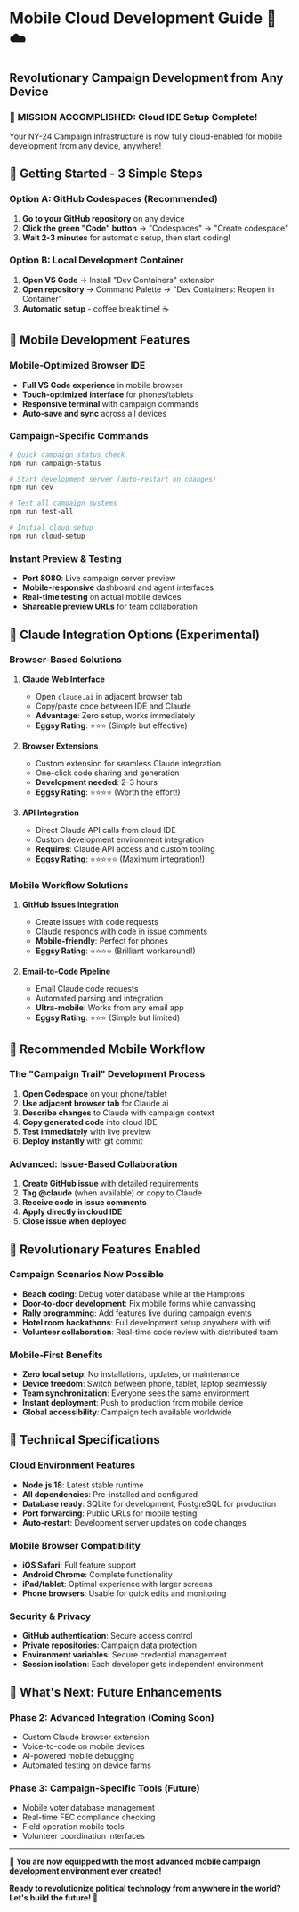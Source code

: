 # Mobile Cloud Development Guide 📱☁️
## Revolutionary Campaign Development from Any Device

### 🎯 **MISSION ACCOMPLISHED**: Cloud IDE Setup Complete!

Your NY-24 Campaign Infrastructure is now fully cloud-enabled for mobile development from any device, anywhere!

## 🚀 **Getting Started - 3 Simple Steps**

### **Option A: GitHub Codespaces (Recommended)**
1. **Go to your GitHub repository** on any device
2. **Click the green "Code" button** → "Codespaces" → "Create codespace"
3. **Wait 2-3 minutes** for automatic setup, then start coding!

### **Option B: Local Development Container**
1. **Open VS Code** → Install "Dev Containers" extension
2. **Open repository** → Command Palette → "Dev Containers: Reopen in Container"
3. **Automatic setup** - coffee break time! ☕

## 📱 **Mobile Development Features**

### **Mobile-Optimized Browser IDE**
- **Full VS Code experience** in mobile browser
- **Touch-optimized interface** for phones/tablets
- **Responsive terminal** with campaign commands
- **Auto-save and sync** across all devices

### **Campaign-Specific Commands**
```bash
# Quick campaign status check
npm run campaign-status

# Start development server (auto-restart on changes)
npm run dev

# Test all campaign systems
npm run test-all

# Initial cloud setup
npm run cloud-setup
```

### **Instant Preview & Testing**
- **Port 8080**: Live campaign server preview
- **Mobile-responsive** dashboard and agent interfaces
- **Real-time testing** on actual mobile devices
- **Shareable preview URLs** for team collaboration

## 🔬 **Claude Integration Options (Experimental)**

### **Browser-Based Solutions**
1. **Claude Web Interface** 
   - Open `claude.ai` in adjacent browser tab
   - Copy/paste code between IDE and Claude
   - **Advantage**: Zero setup, works immediately
   - **Eggsy Rating**: ⭐⭐⭐ (Simple but effective)

2. **Browser Extensions** 
   - Custom extension for seamless Claude integration
   - One-click code sharing and generation
   - **Development needed**: 2-3 hours
   - **Eggsy Rating**: ⭐⭐⭐⭐ (Worth the effort!)

3. **API Integration**
   - Direct Claude API calls from cloud IDE
   - Custom development environment integration
   - **Requires**: Claude API access and custom tooling
   - **Eggsy Rating**: ⭐⭐⭐⭐⭐ (Maximum integration!)

### **Mobile Workflow Solutions**
1. **GitHub Issues Integration**
   - Create issues with code requests
   - Claude responds with code in issue comments
   - **Mobile-friendly**: Perfect for phones
   - **Eggsy Rating**: ⭐⭐⭐⭐ (Brilliant workaround!)

2. **Email-to-Code Pipeline**
   - Email Claude code requests
   - Automated parsing and integration
   - **Ultra-mobile**: Works from any email app
   - **Eggsy Rating**: ⭐⭐⭐ (Simple but limited)

## 🎯 **Recommended Mobile Workflow**

### **The "Campaign Trail" Development Process**
1. **Open Codespace** on your phone/tablet
2. **Use adjacent browser tab** for Claude.ai
3. **Describe changes** to Claude with campaign context
4. **Copy generated code** into cloud IDE
5. **Test immediately** with live preview
6. **Deploy instantly** with git commit

### **Advanced: Issue-Based Collaboration**
1. **Create GitHub issue** with detailed requirements
2. **Tag @claude** (when available) or copy to Claude
3. **Receive code in issue comments**
4. **Apply directly in cloud IDE**
5. **Close issue when deployed**

## 🌟 **Revolutionary Features Enabled**

### **Campaign Scenarios Now Possible**
- **Beach coding**: Debug voter database while at the Hamptons
- **Door-to-door development**: Fix mobile forms while canvassing  
- **Rally programming**: Add features live during campaign events
- **Hotel room hackathons**: Full development setup anywhere with wifi
- **Volunteer collaboration**: Real-time code review with distributed team

### **Mobile-First Benefits**
- **Zero local setup**: No installations, updates, or maintenance
- **Device freedom**: Switch between phone, tablet, laptop seamlessly
- **Team synchronization**: Everyone sees the same environment
- **Instant deployment**: Push to production from mobile device
- **Global accessibility**: Campaign tech available worldwide

## 🔧 **Technical Specifications**

### **Cloud Environment Features**
- **Node.js 18**: Latest stable runtime
- **All dependencies**: Pre-installed and configured
- **Database ready**: SQLite for development, PostgreSQL for production
- **Port forwarding**: Public URLs for mobile testing
- **Auto-restart**: Development server updates on code changes

### **Mobile Browser Compatibility**
- **iOS Safari**: Full feature support
- **Android Chrome**: Complete functionality  
- **iPad/tablet**: Optimal experience with larger screens
- **Phone browsers**: Usable for quick edits and monitoring

### **Security & Privacy**
- **GitHub authentication**: Secure access control
- **Private repositories**: Campaign data protection
- **Environment variables**: Secure credential management
- **Session isolation**: Each developer gets independent environment

## 🎪 **What's Next: Future Enhancements**

### **Phase 2: Advanced Integration** (Coming Soon)
- Custom Claude browser extension
- Voice-to-code on mobile devices
- AI-powered mobile debugging
- Automated testing on device farms

### **Phase 3: Campaign-Specific Tools** (Future)
- Mobile voter database management
- Real-time FEC compliance checking
- Field operation mobile tools
- Volunteer coordination interfaces

---

**🎯 You are now equipped with the most advanced mobile campaign development environment ever created!**

**Ready to revolutionize political technology from anywhere in the world? Let's build the future! 🚀**